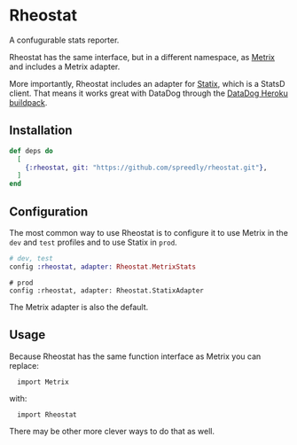 # Rheostat

A confugurable stats reporter.

Rheostat has the same interface, but in a different namespace, as
[Metrix](https://github.com/rwdaigle/metrix) and includes a Metrix
adapter.

More importantly, Rheostat includes an adapter for
[Statix](https://github.com/lexmag/statix), which is a StatsD client.
That means it works great with DataDog through the [DataDog Heroku
buildpack](https://github.com/DataDog/heroku-buildpack-datadog).

## Installation

```elixir
def deps do
  [
    {:rheostat, git: "https://github.com/spreedly/rheostat.git"},
  ]
end
```

## Configuration

The most common way to use Rheostat is to configure it to use Metrix in
the `dev` and `test` profiles and to use Statix in `prod`.

```elixir
# dev, test
config :rheostat, adapter: Rheostat.MetrixStats
```

```
# prod
config :rheostat, adapter: Rheostat.StatixAdapter
```

The Metrix adapter is also the default.

## Usage

Because Rheostat has the same function interface as Metrix you can
replace:

```
  import Metrix
```

with:

```
  import Rheostat
```

There may be other more clever ways to do that as well.
